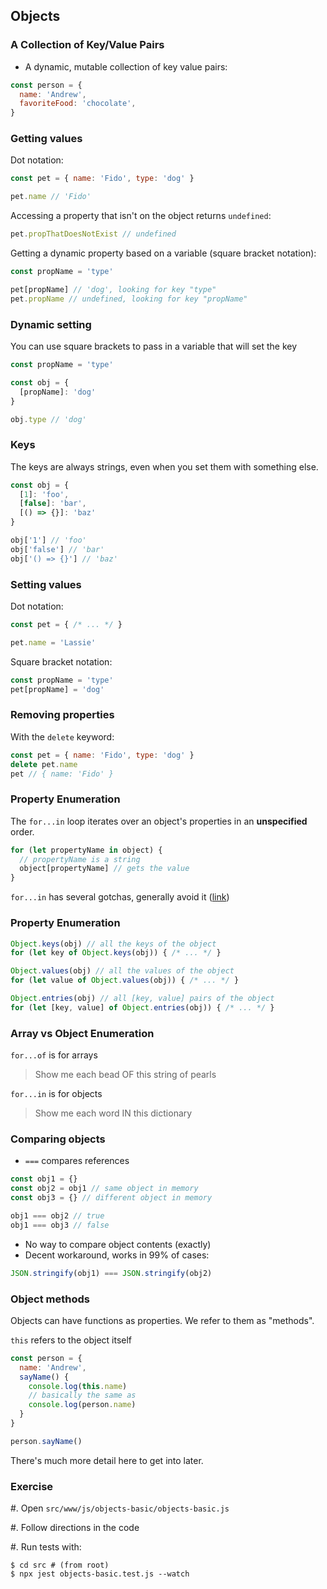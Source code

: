 ## Objects

### A Collection of Key/Value Pairs

- A dynamic, mutable collection of key value pairs:

```javascript
const person = {
  name: 'Andrew',
  favoriteFood: 'chocolate',
}
```

### Getting values

Dot notation:

```javascript
const pet = { name: 'Fido', type: 'dog' }

pet.name // 'Fido'
```

Accessing a property that isn't on the object returns `undefined`:

```javascript
pet.propThatDoesNotExist // undefined
```

Getting a dynamic property based on a variable (square bracket notation):

```javascript
const propName = 'type'

pet[propName] // 'dog', looking for key "type"
pet.propName // undefined, looking for key "propName"
```

### Dynamic setting

You can use square brackets to pass in a variable that will set the key

```javascript
const propName = 'type'

const obj = {
  [propName]: 'dog'
}

obj.type // 'dog'
```

### Keys

The keys are always strings, even when you set them with something else.

```javascript
const obj = {
  [1]: 'foo',
  [false]: 'bar',
  [() => {}]: 'baz'
}

obj['1'] // 'foo'
obj['false'] // 'bar'
obj['() => {}'] // 'baz'
```

### Setting values

Dot notation:

```javascript
const pet = { /* ... */ }

pet.name = 'Lassie'
```

Square bracket notation:

```javascript
const propName = 'type'
pet[propName] = 'dog'
```

### Removing properties

With the `delete` keyword:

```javascript
const pet = { name: 'Fido', type: 'dog' }
delete pet.name
pet // { name: 'Fido' }
```

### Property Enumeration

The `for...in` loop iterates over an object's properties in an **unspecified** order.

```javascript
for (let propertyName in object) {
  // propertyName is a string
  object[propertyName] // gets the value
}
```

`for...in` has several gotchas, generally avoid it ([link](https://developer.mozilla.org/en-US/docs/Web/JavaScript/Reference/Statements/for...in#why_use_for...in))

### Property Enumeration

```javascript
Object.keys(obj) // all the keys of the object
for (let key of Object.keys(obj)) { /* ... */ }

Object.values(obj) // all the values of the object
for (let value of Object.values(obj)) { /* ... */ }

Object.entries(obj) // all [key, value] pairs of the object
for (let [key, value] of Object.entries(obj)) { /* ... */ }
```

### Array vs Object Enumeration

`for...of` is for arrays

> Show me each bead OF this string of pearls

`for...in` is for objects

> Show me each word IN this dictionary

### Comparing objects

- `===` compares references

```js
const obj1 = {}
const obj2 = obj1 // same object in memory
const obj3 = {} // different object in memory

obj1 === obj2 // true
obj1 === obj3 // false
```

- No way to compare object contents (exactly)
- Decent workaround, works in 99% of cases:

```javascript
JSON.stringify(obj1) === JSON.stringify(obj2)
```

### Object methods

Objects can have functions as properties. We refer to them as "methods".

`this` refers to the object itself

```javascript
const person = {
  name: 'Andrew',
  sayName() {
    console.log(this.name)
    // basically the same as
    console.log(person.name)
  }
}

person.sayName()
```

There's much more detail here to get into later.

### Exercise

#. Open `src/www/js/objects-basic/objects-basic.js`

#. Follow directions in the code

#. Run tests with:

```shell
$ cd src # (from root)
$ npx jest objects-basic.test.js --watch
```